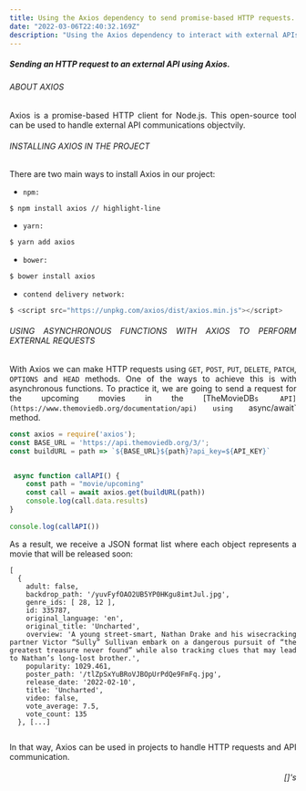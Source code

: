 ```yaml
---
title: Using the Axios dependency to send promise-based HTTP requests.
date: "2022-03-06T22:40:32.169Z"
description: "Using the Axios dependency to interact with external APIs."
---
```

<div style="text-align: justify">

##### Sending an HTTP request to an external API using Axios.

###### ABOUT AXIOS

Axios is a promise-based HTTP client for Node.js. This open-source tool can be used to handle external API communications objectvily. 

###### INSTALLING AXIOS IN THE PROJECT

There are two main ways to install Axios in our project:

- `npm:`

```
$ npm install axios // highlight-line
```

- `yarn:`

```js
$ yarn add axios

```

- `bower:`

```js
$ bower install axios

```

- `contend delivery network:`

```js
$ <script src="https://unpkg.com/axios/dist/axios.min.js"></script>

```


###### USING ASYNCHRONOUS FUNCTIONS WITH AXIOS TO PERFORM EXTERNAL REQUESTS

With Axios we can make HTTP requests using `GET`, `POST`, `PUT`, `DELETE`, `PATCH`, `OPTIONS` and `HEAD` methods. One of the ways to achieve this is with asynchronous functions. To practice it, we are going to send a request for the upcoming movies in the  [TheMovieDB`s API](https://www.themoviedb.org/documentation/api) using `async/await` method. 

```js
const axios = require('axios');
const BASE_URL = 'https://api.themoviedb.org/3/';
const buildURL = path => `${BASE_URL}${path}?api_key=${API_KEY}`


 async function callAPI() {
    const path = "movie/upcoming"
    const call = await axios.get(buildURL(path))
    console.log(call.data.results)
}
 
console.log(callAPI())
```
As a result, we receive a JSON format list where each object represents a movie that will be released soon:

```Promise { <pending> }
[
  {
    adult: false,
    backdrop_path: '/yuvFyfOAO2UB5YP0HKgu8imtJul.jpg',
    genre_ids: [ 28, 12 ],
    id: 335787,
    original_language: 'en',
    original_title: 'Uncharted',
    overview: 'A young street-smart, Nathan Drake and his wisecracking partner Victor “Sully” Sullivan embark on a dangerous pursuit of “the greatest treasure never found” while also tracking clues that may lead to Nathan’s long-lost brother.',
    popularity: 1029.461,
    poster_path: '/tlZpSxYuBRoVJBOpUrPdQe9FmFq.jpg',
    release_date: '2022-02-10',
    title: 'Uncharted',
    video: false,
    vote_average: 7.5,
    vote_count: 135
  }, [...]
  
  ```
In that way, Axios can be used in projects to handle HTTP requests and API communication. 

<div style="text-align: right">

###### []'s 
